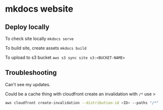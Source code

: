 # mkdocs website

## Deploy locally

To check site locally
`mkdocs serve`

To build site, create assets
`mkdocs build`

To upload to s3 bucket
`aws s3 sync site s3:<BUCKET-NAME>`

## Troubleshooting

Can't see my updates.

Could be a cache thing with cloudfront create an invalidation with `/*` use >

```bash
aws cloudfront create-invalidation --distribution-id <ID> --paths "/*"
```
